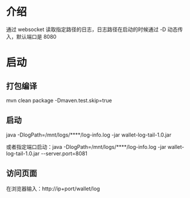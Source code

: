 # 介绍
通过 websocket 读取指定路径的日志，日志路径在启动的时候通过 -D 动态传入，默认端口是 8080

# 启动
## 打包编译
mvn clean package -Dmaven.test.skip=true

## 启动
java -DlogPath=/mnt/logs/****/log-info.log  -jar wallet-log-tail-1.0.jar

或者指定端口启动：java -DlogPath=/mnt/logs/****/log-info.log  -jar wallet-log-tail-1.0.jar --server.port=8081

## 访问页面
在浏览器输入：http://ip+port/wallet/log